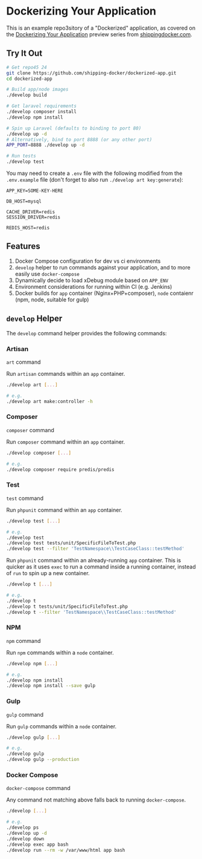 # Dockerizing Your Application

This is an example repo3sitory of a "Dockerized" application, as covered on the [Dockerizing Your Application](https://shippingdocker.com/dockerized-app/) preview series from [shippingdocker.com](https://shippingdocker.com).

## Try It Out

```bash
# Get repo45 24
git clone https://github.com/shipping-docker/dockerized-app.git
cd dockerized-app

# Build app/node images
./develop build

# Get laravel requirements
./develop composer install
./develop npm install

# Spin up Laravel (defaults to binding to port 80)
./develop up -d
# Alternatively, bind to port 8888 (or any other port)
APP_PORT=8888 ./develop up -d

# Run tests
./develop test
```

You may need to create a `.env` file with the following modified from the `.env.example` file (don't forget to also run `./develop art key:generate`):

```
APP_KEY=SOME-KEY-HERE

DB_HOST=mysql

CACHE_DRIVER=redis
SESSION_DRIVER=redis

REDIS_HOST=redis
```

## Features

1. Docker Compose configuration for dev vs ci environments
2. `develop` helper to run commands against your application, and to more easily use `docker-compose`
3. Dynamically decide to load xDebug module based on `APP_ENV`
4. Environment considerations for running within CI (e.g. Jenkins)
5. Docker builds for `app` container (Nginx+PHP+composer), `node` contaienr (npm, node, suitable for gulp)

## `develop` Helper

The `develop` command helper provides the following commands:

### Artisan

`art` command

Run `artisan` commands within an `app` container. 

```bash
./develop art [...]

# e.g.
./develop art make:controller -h
```

### Composer

`composer` command

Run `composer` command within an `app` container.

```bash
./develop composer [...]

# e.g.
./develop composer require predis/predis
```

### Test

`test` command

Run `phpunit` command within an `app` container.

```bash
./develop test [...]

# e.g.
./develop test
./develop test tests/unit/SpecificFileToTest.php
./develop test --filter 'TestNamespace\\TestCaseClass::testMethod'
```

Run `phpunit` command within an already-running `app` container. This is quicker as it uses `exec` to run a command inside a running container, instead of `run` to spin up a new container.

```bash
./develop t [...]

# e.g.
./develop t
./develop t tests/unit/SpecificFileToTest.php
./develop t --filter 'TestNamespace\\TestCaseClass::testMethod'
```

### NPM

`npm` command

Run `npm` commands within a `node` container.

```bash
./develop npm [...]

# e.g.
./develop npm install
./develop npm install --save gulp
```

### Gulp

`gulp` command

Run `gulp` commands within a `node` container.

```bash
./develop gulp [...]

# e.g.
./develop gulp
./develop gulp --production
```

### Docker Compose

`docker-compose` command

Any command not matching above falls back to running `docker-compose`.

```bash
./develop [...]

# e.g.
./develop ps
./develop up -d
./develop down
./develop exec app bash
./develop run --rm -w /var/www/html app bash
```








